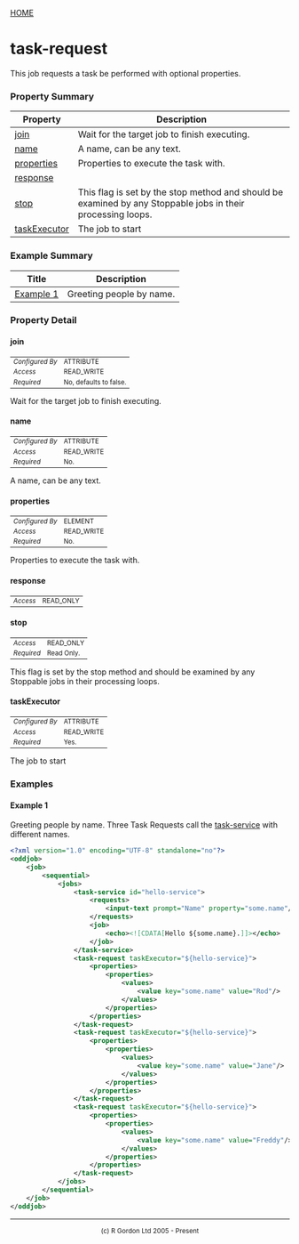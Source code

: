 [HOME](../../../../README.md)
# task-request

This job requests a task be performed
with optional properties.

### Property Summary

| Property | Description |
| -------- | ----------- |
| [join](#propertyjoin) | Wait for the target job to finish executing. | 
| [name](#propertyname) | A name, can be any text. | 
| [properties](#propertyproperties) | Properties to execute the task with. | 
| [response](#propertyresponse) |  | 
| [stop](#propertystop) | This flag is set by the stop method and should be examined by any Stoppable jobs in their processing loops. | 
| [taskExecutor](#propertytaskexecutor) | The job to start | 


### Example Summary

| Title | Description |
| ----- | ----------- |
| [Example 1](#example1) | Greeting people by name. |


### Property Detail
#### join <a name="propertyjoin"></a>

<table style='font-size:smaller'>
      <tr><td><i>Configured By</i></td><td>ATTRIBUTE</td></tr>
      <tr><td><i>Access</i></td><td>READ_WRITE</td></tr>
      <tr><td><i>Required</i></td><td>No, defaults to false.</td></tr>
</table>

Wait for the target job to finish executing.

#### name <a name="propertyname"></a>

<table style='font-size:smaller'>
      <tr><td><i>Configured By</i></td><td>ATTRIBUTE</td></tr>
      <tr><td><i>Access</i></td><td>READ_WRITE</td></tr>
      <tr><td><i>Required</i></td><td>No.</td></tr>
</table>

A name, can be any text.

#### properties <a name="propertyproperties"></a>

<table style='font-size:smaller'>
      <tr><td><i>Configured By</i></td><td>ELEMENT</td></tr>
      <tr><td><i>Access</i></td><td>READ_WRITE</td></tr>
      <tr><td><i>Required</i></td><td>No.</td></tr>
</table>

Properties to execute the task with.

#### response <a name="propertyresponse"></a>

<table style='font-size:smaller'>
      <tr><td><i>Access</i></td><td>READ_ONLY</td></tr>
</table>



#### stop <a name="propertystop"></a>

<table style='font-size:smaller'>
      <tr><td><i>Access</i></td><td>READ_ONLY</td></tr>
      <tr><td><i>Required</i></td><td>Read Only.</td></tr>
</table>

This flag is set by the stop method and should
be examined by any Stoppable jobs in their processing loops.

#### taskExecutor <a name="propertytaskexecutor"></a>

<table style='font-size:smaller'>
      <tr><td><i>Configured By</i></td><td>ATTRIBUTE</td></tr>
      <tr><td><i>Access</i></td><td>READ_WRITE</td></tr>
      <tr><td><i>Required</i></td><td>Yes.</td></tr>
</table>

The job to start


### Examples
#### Example 1 <a name="example1"></a>

Greeting people by name. Three Task Requests call the
[task-service](../../../../org/oddjob/jobs/tasks/TaskExecutionService.md) with different names.

```xml
<?xml version="1.0" encoding="UTF-8" standalone="no"?>
<oddjob>
    <job>
        <sequential>
            <jobs>
                <task-service id="hello-service">
                    <requests>
                        <input-text prompt="Name" property="some.name"/>
                    </requests>
                    <job>
                        <echo><![CDATA[Hello ${some.name}.]]></echo>
                    </job>
                </task-service>
                <task-request taskExecutor="${hello-service}">
                    <properties>
                        <properties>
                            <values>
                                <value key="some.name" value="Rod"/>
                            </values>
                        </properties>
                    </properties>
                </task-request>
                <task-request taskExecutor="${hello-service}">
                    <properties>
                        <properties>
                            <values>
                                <value key="some.name" value="Jane"/>
                            </values>
                        </properties>
                    </properties>
                </task-request>
                <task-request taskExecutor="${hello-service}">
                    <properties>
                        <properties>
                            <values>
                                <value key="some.name" value="Freddy"/>
                            </values>
                        </properties>
                    </properties>
                </task-request>
            </jobs>
        </sequential>
    </job>
</oddjob>
```



-----------------------

<div style='font-size: smaller; text-align: center;'>(c) R Gordon Ltd 2005 - Present</div>
